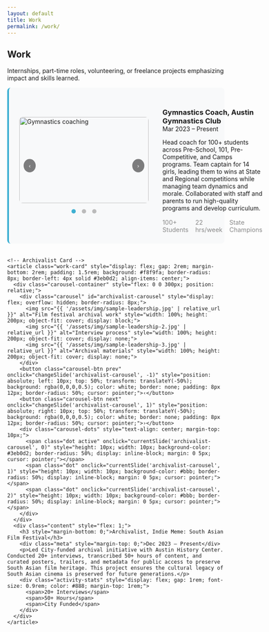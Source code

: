 ```yaml
---
layout: default
title: Work
permalink: /work/
---
```


<section class="section">
  <h2>Work</h2>
  <p>Internships, part-time roles, volunteering, or freelance projects emphasizing impact and skills learned.</p>

  <div class="work-cards-stack">
    <!-- Gymnastics Coach Card -->
    <article class="work-card" style="display: flex; gap: 2rem; margin-bottom: 2rem; padding: 1.5rem; background: #f8f9fa; border-radius: 8px; border-left: 4px solid #3eb0d2; align-items: center;">
      <div class="carousel-container" style="flex: 0 0 300px; position: relative;">
        <div class="carousel" id="gymnastics-carousel" style="display: flex; overflow: hidden; border-radius: 8px;">
          <img src="{{ '/assets/img/gymnastics-coaching/img_7222.jpg' | relative_url }}" alt="Gymnastics coaching" style="width: 100%; height: 200px; object-fit: cover; display: block;">
          <img src="{{ '/assets/img/gymnastics-coaching/img_8513.jpg' | relative_url }}" alt="Team training" style="width: 100%; height: 200px; object-fit: cover; display: none;">
          <img src="{{ '/assets/img/gymnastics-coaching/img_9993.jpg' | relative_url }}" alt="Competition" style="width: 100%; height: 200px; object-fit: cover; display: none;">
        </div>
        <button class="carousel-btn prev" onclick="changeSlide('gymnastics-carousel', -1)" style="position: absolute; left: 10px; top: 50%; transform: translateY(-50%); background: rgba(0,0,0,0.5); color: white; border: none; padding: 8px 12px; border-radius: 50%; cursor: pointer;">‹</button>
        <button class="carousel-btn next" onclick="changeSlide('gymnastics-carousel', 1)" style="position: absolute; right: 10px; top: 50%; transform: translateY(-50%); background: rgba(0,0,0,0.5); color: white; border: none; padding: 8px 12px; border-radius: 50%; cursor: pointer;">›</button>
        <div class="carousel-dots" style="text-align: center; margin-top: 10px;">
          <span class="dot active" onclick="currentSlide('gymnastics-carousel', 0)" style="height: 10px; width: 10px; background-color: #3eb0d2; border-radius: 50%; display: inline-block; margin: 0 5px; cursor: pointer;"></span>
          <span class="dot" onclick="currentSlide('gymnastics-carousel', 1)" style="height: 10px; width: 10px; background-color: #bbb; border-radius: 50%; display: inline-block; margin: 0 5px; cursor: pointer;"></span>
          <span class="dot" onclick="currentSlide('gymnastics-carousel', 2)" style="height: 10px; width: 10px; background-color: #bbb; border-radius: 50%; display: inline-block; margin: 0 5px; cursor: pointer;"></span>
        </div>
      </div>
      <div class="content" style="flex: 1;">
        <h3 style="margin-bottom: 0;">Gymnastics Coach, Austin Gymnastics Club</h3>
        <div class="meta" style="margin-top: 0;">Mar 2023 – Present</div>
        <p>Head coach for 100+ students across Pre-School, 101, Pre-Competitive, and Camps programs. Team captain for 14 girls, leading them to wins at State and Regional competitions while managing team dynamics and morale. Collaborated with staff and parents to run high-quality programs and develop curriculum.</p>
        <div class="activity-stats" style="display: flex; gap: 1rem; font-size: 0.9rem; color: #888; margin-top: 1rem;">
          <span>100+ Students</span>
          <span>22 hrs/week</span>
          <span>State Champions</span>
        </div>
      </div>
    </article>

    <!-- Archivalist Card -->
    <article class="work-card" style="display: flex; gap: 2rem; margin-bottom: 2rem; padding: 1.5rem; background: #f8f9fa; border-radius: 8px; border-left: 4px solid #3eb0d2; align-items: center;">
      <div class="carousel-container" style="flex: 0 0 300px; position: relative;">
        <div class="carousel" id="archivalist-carousel" style="display: flex; overflow: hidden; border-radius: 8px;">
          <img src="{{ '/assets/img/sample-leadership.jpg' | relative_url }}" alt="Film festival archival work" style="width: 100%; height: 200px; object-fit: cover; display: block;">
          <img src="{{ '/assets/img/sample-leadership-2.jpg' | relative_url }}" alt="Interview process" style="width: 100%; height: 200px; object-fit: cover; display: none;">
          <img src="{{ '/assets/img/sample-leadership-3.jpg' | relative_url }}" alt="Archival materials" style="width: 100%; height: 200px; object-fit: cover; display: none;">
        </div>
        <button class="carousel-btn prev" onclick="changeSlide('archivalist-carousel', -1)" style="position: absolute; left: 10px; top: 50%; transform: translateY(-50%); background: rgba(0,0,0,0.5); color: white; border: none; padding: 8px 12px; border-radius: 50%; cursor: pointer;">‹</button>
        <button class="carousel-btn next" onclick="changeSlide('archivalist-carousel', 1)" style="position: absolute; right: 10px; top: 50%; transform: translateY(-50%); background: rgba(0,0,0,0.5); color: white; border: none; padding: 8px 12px; border-radius: 50%; cursor: pointer;">›</button>
        <div class="carousel-dots" style="text-align: center; margin-top: 10px;">
          <span class="dot active" onclick="currentSlide('archivalist-carousel', 0)" style="height: 10px; width: 10px; background-color: #3eb0d2; border-radius: 50%; display: inline-block; margin: 0 5px; cursor: pointer;"></span>
          <span class="dot" onclick="currentSlide('archivalist-carousel', 1)" style="height: 10px; width: 10px; background-color: #bbb; border-radius: 50%; display: inline-block; margin: 0 5px; cursor: pointer;"></span>
          <span class="dot" onclick="currentSlide('archivalist-carousel', 2)" style="height: 10px; width: 10px; background-color: #bbb; border-radius: 50%; display: inline-block; margin: 0 5px; cursor: pointer;"></span>
        </div>
      </div>
      <div class="content" style="flex: 1;">
        <h3 style="margin-bottom: 0;">Archivalist, Indie Meme: South Asian Film Festival</h3>
        <div class="meta" style="margin-top: 0;">Dec 2023 – Present</div>
        <p>Led City-funded archival initiative with Austin History Center. Conducted 20+ interviews, transcribed 50+ hours of content, and curated posters, trailers, and metadata for public access to preserve South Asian film heritage. This project ensures the cultural legacy of South Asian cinema is preserved for future generations.</p>
        <div class="activity-stats" style="display: flex; gap: 1rem; font-size: 0.9rem; color: #888; margin-top: 1rem;">
          <span>20+ Interviews</span>
          <span>50+ Hours</span>
          <span>City Funded</span>
        </div>
      </div>
    </article>
  </div>
</section>

<script>
// Carousel functionality for work page
let currentSlideIndex = {};

function changeSlide(carouselId, direction) {
  console.log('changeSlide called with:', carouselId, direction);
  
  const carousel = document.getElementById(carouselId);
  if (!carousel) {
    console.error('Carousel not found:', carouselId);
    return;
  }
  
  const images = carousel.querySelectorAll('img');
  console.log('Found images:', images.length);
  
  // Find dots
  let dots = [];
  const cardContainer = carousel.closest('.work-card, .arts-card');
  if (cardContainer) {
    dots = cardContainer.querySelectorAll('.dot');
  }
  
  // Initialize current slide index if not set
  if (!currentSlideIndex[carouselId]) {
    currentSlideIndex[carouselId] = 0;
  }
  
  let currentIndex = currentSlideIndex[carouselId];
  let newIndex = currentIndex + direction;
  
  // Handle wrapping
  if (newIndex >= images.length) {
    newIndex = 0;
  } else if (newIndex < 0) {
    newIndex = images.length - 1;
  }
  
  console.log('Changing from', currentIndex, 'to', newIndex);
  
  // Hide current image
  images[currentIndex].style.display = 'none';
  
  // Show new image
  images[newIndex].style.display = 'block';
  
  // Update dots
  dots.forEach((dot, index) => {
    dot.style.backgroundColor = index === newIndex ? '#3eb0d2' : '#bbb';
  });
  
  // Update current index
  currentSlideIndex[carouselId] = newIndex;
}

function currentSlide(carouselId, slideNumber) {
  console.log('currentSlide called with:', carouselId, slideNumber);
  
  const carousel = document.getElementById(carouselId);
  if (!carousel) {
    console.error('Carousel not found:', carouselId);
    return;
  }
  
  const images = carousel.querySelectorAll('img');
  
  // Find dots
  let dots = [];
  const cardContainer = carousel.closest('.work-card, .arts-card');
  if (cardContainer) {
    dots = cardContainer.querySelectorAll('.dot');
  }
  
  // Hide all images
  images.forEach(img => img.style.display = 'none');
  
  // Show selected image
  images[slideNumber].style.display = 'block';
  
  // Update dots
  dots.forEach((dot, index) => {
    dot.style.backgroundColor = index === slideNumber ? '#3eb0d2' : '#bbb';
  });
  
  // Update current index
  currentSlideIndex[carouselId] = slideNumber;
}

// Initialize carousels when page loads
document.addEventListener('DOMContentLoaded', function() {
  console.log('DOM loaded, initializing carousels');
  
  // Initialize all carousels to show first image
  const carousels = document.querySelectorAll('.carousel');
  console.log('Found carousels:', carousels.length);
  
  carousels.forEach(carousel => {
    const carouselId = carousel.id;
    const images = carousel.querySelectorAll('img');
    
    console.log('Initializing carousel:', carouselId, 'with', images.length, 'images');
    
    // Hide all images except the first one
    images.forEach((img, index) => {
      img.style.display = index === 0 ? 'block' : 'none';
    });
    
    // Initialize current slide index
    currentSlideIndex[carouselId] = 0;
  });
});
</script>